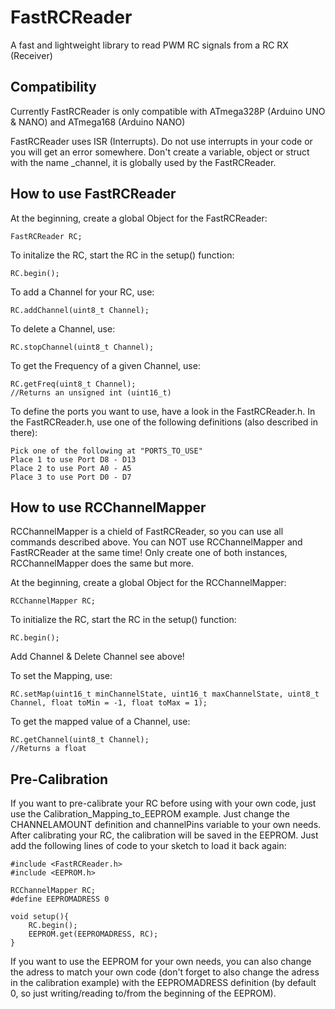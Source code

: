 # FastRCReader
A fast and lightweight library to read PWM RC signals from a RC RX (Receiver)


## Compatibility
Currently FastRCReader is only compatible with ATmega328P (Arduino UNO & NANO) and ATmega168 (Arduino NANO)

FastRCReader uses ISR (Interrupts). Do not use interrupts in your code or you will get an error somewhere.
Don't create a variable, object or struct with the name _channel, it is globally used by the FastRCReader.

## How to use FastRCReader
At the beginning, create a global Object for the FastRCReader:

    FastRCReader RC;

To initalize the RC, start the RC in the setup() function:

    RC.begin();

To add a Channel for your RC, use:

    RC.addChannel(uint8_t Channel);

To delete a Channel, use:

    RC.stopChannel(uint8_t Channel);

To get the Frequency of a given Channel, use:

    RC.getFreq(uint8_t Channel);
    //Returns an unsigned int (uint16_t)

To define the ports you want to use, have a look in the FastRCReader.h. In the FastRCReader.h, use one of the following definitions (also described in there):

    Pick one of the following at "PORTS_TO_USE"
    Place 1 to use Port D8 - D13
    Place 2 to use Port A0 - A5
    Place 3 to use Port D0 - D7

## How to use RCChannelMapper
RCChannelMapper is a chield of FastRCReader, so you can use all commands described above. You can NOT use RCChannelMapper and FastRCReader at the same time! Only create one of both instances, RCChannelMapper does the same but more.

At the beginning, create a global Object for the RCChannelMapper:

    RCChannelMapper RC;

To initialize the RC, start the RC in the setup() function:

    RC.begin();

Add Channel & Delete Channel see above!

To set the Mapping, use:

    RC.setMap(uint16_t minChannelState, uint16_t maxChannelState, uint8_t Channel, float toMin = -1, float toMax = 1);

To get the mapped value of a Channel, use:

    RC.getChannel(uint8_t Channel);
    //Returns a float

## Pre-Calibration
If you want to pre-calibrate your RC before using with your own code, just use the Calibration_Mapping_to_EEPROM example. Just change the CHANNELAMOUNT definition and channelPins variable to your own needs. After calibrating your RC, the calibration will be saved in the EEPROM. Just add the following lines of code to your sketch to load it back again:

    #include <FastRCReader.h>
    #include <EEPROM.h>
    
    RCChannelMapper RC;
    #define EEPROMADRESS 0
    
    void setup(){
        RC.begin();
        EEPROM.get(EEPROMADRESS, RC);
    }

If you want to use the EEPROM for your own needs, you can also change the adress to match your own code (don't forget to also change the adress in the calibration example) with the EEPROMADRESS definition (by default 0, so just writing/reading to/from the beginning of the EEPROM).
